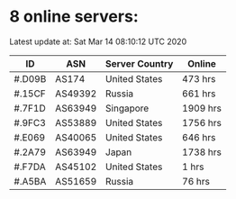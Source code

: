 # 8 online servers:

Latest update at: Sat Mar 14 08:10:12 UTC 2020

| ID | ASN | Server Country | Online |
| -- | --- | -------------- | ------ |
| #.D09B | AS174 | United States | 473 hrs |
| #.15CF | AS49392 | Russia | 661 hrs |
| #.7F1D | AS63949 | Singapore | 1909 hrs |
| #.9FC3 | AS53889 | United States | 1756 hrs |
| #.E069 | AS40065 | United States | 646 hrs |
| #.2A79 | AS63949 | Japan | 1738 hrs |
| #.F7DA | AS45102 | United States | 1 hrs |
| #.A5BA | AS51659 | Russia | 76 hrs |

